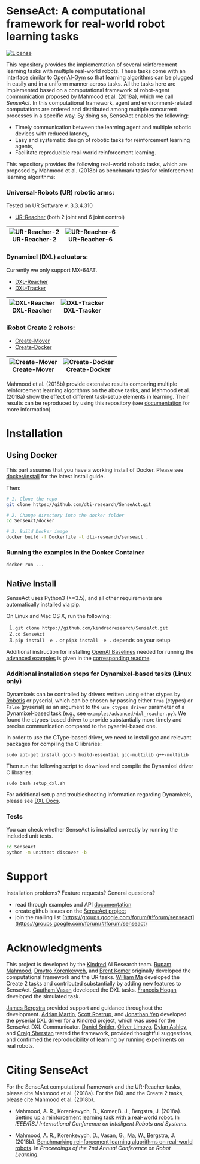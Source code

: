 # SenseAct: A computational framework for real-world robot learning tasks

[![License](https://img.shields.io/badge/License-BSD%203--Clause-blue.svg)](LICENSE)

This repository provides the implementation of several reinforcement learning tasks with multiple real-world robots.
These tasks come with an interface similar to [OpenAI-Gym](https://github.com/openai/gym) so that learning algorithms can be plugged in easily and in a uniform manner across tasks.
All the tasks here are implemented based on a computational framework of robot-agent communication proposed by Mahmood et al. (2018a), which we call *SenseAct*.
In this computational framework, agent and environment-related computations are ordered and distributed among multiple concurrent processes in a specific way. By doing so, SenseAct enables the following:

- Timely communication between the learning agent and multiple robotic devices with reduced latency,
- Easy and systematic design of robotic tasks for reinforcement learning agents,
- Facilitate reproducible real-world reinforcement learning.

This repository provides the following real-world robotic tasks, which are proposed by Mahmood et al. (2018b) as benchmark tasks for reinforcement learning algorithms:

### Universal-Robots (UR) robotic arms:
Tested on UR Software v. 3.3.4.310
- [UR-Reacher](https://github.com/kindredresearch/SenseAct/blob/master/senseact/envs/ur/reacher_env.py) (both 2 joint and 6 joint control)

| ![UR-Reacher-2](docs/ur-reacher-2-trpo.gif) <br> UR-Reacher-2 | ![UR-Reacher-6](docs/ur-reacher-6-trpo.gif) <br /> UR-Reacher-6 |
| --- | --- |

### Dynamixel (DXL) actuators:
Currently we only support MX-64AT.
- [DXL-Reacher](https://github.com/kindredresearch/SenseAct/blob/master/senseact/envs/dxl/dxl_reacher_env.py)
- [DXL-Tracker](https://github.com/kindredresearch/SenseAct/blob/master/senseact/envs/dxl/dxl_tracker_env.py)

| ![DXL-Reacher](docs/dxl-reacher-trpo.gif) <br/>DXL-Reacher | ![DXL-Tracker](docs/dxl-tracker-trpo.gif)<br /> DXL-Tracker |
| --- | --- |

### iRobot Create 2 robots:
- [Create-Mover](https://github.com/kindredresearch/SenseAct/blob/master/senseact/envs/create2/create2_mover_env.py)
- [Create-Docker](https://github.com/kindredresearch/SenseAct/blob/master/senseact/envs/create2/create2_docker_env.py)

| ![Create-Mover](docs/create-mover-ppo.gif) <br />Create-Mover | ![Create-Docker](docs/create-docker-trpo.gif) <br /> Create-Docker |
| --- | --- |

Mahmood et al. (2018b) provide extensive results comparing multiple reinforcement learning algorithms on the above tasks, and Mahmood et al. (2018a) show the effect of different task-setup elements in learning. Their results can be reproduced by using this repository (see [documentation](docs/) for more information).

# Installation

## Using Docker

This part assumes that you have a working install of Docker. Please see [docker/install](https://docs.docker.com/install/) for the latest install guide.

Then:

```bash
# 1. Clone the repo
git clone https://github.com/dti-research/SenseAct.git

# 2. Change directory into the docker folder
cd SenseAct/docker

# 3. Build Docker image
docker build -f Dockerfile -t dti-research/senseact .
```

### Running the examples in the Docker Container

```bash
docker run ...
```

## Native Install

SenseAct uses Python3 (>=3.5), and all other requirements are automatically installed via pip.

On Linux and Mac OS X, run the following:
1. `git clone https://github.com/kindredresearch/SenseAct.git`
1. `cd SenseAct`
1. `pip install -e .` or `pip3 install -e .` depends on your setup

Additional instruction for installing [OpenAI Baselines](https://github.com/openai/baselines) needed for running the [advanced examples](examples/advanced) is given in the [corresponding readme](examples/).

### Additional installation steps for Dynamixel-based tasks (Linux only)

Dynamixels can be controlled by drivers written using either ctypes by [Robotis](https://github.com/ROBOTIS-GIT/DynamixelSDK/releases/tag/3.5.4) or pyserial, which can be chosen by passing either `True` (ctypes) or `False` (pyserial) as an argument to the `use_ctypes_driver` parameter of a Dynamixel-based task (e.g., see `examples/advanced/dxl_reacher.py`). We found the ctypes-based driver to provide substantially more timely and precise communication compared to the pyserial-based one.

In order to use the CType-based driver, we need to install gcc and relevant packages for compiling the C libraries:

`sudo apt-get install gcc-5 build-essential gcc-multilib g++-multilib`

Then run the following script to download and compile the Dynamixel driver C libraries:

`sudo bash setup_dxl.sh`

For additional setup and troubleshooting information regarding Dynamixels, please see [DXL Docs](senseact/devices/dxl/).

### Tests

You can check whether SenseAct is installed correctly by running the included unit tests.

```bash
cd SenseAct
python -m unittest discover -b
```

# Support

Installation problems? Feature requests? General questions?
* read through examples and API [documentation](https://github.com/kindredresearch/SenseAct/tree/master/docs)
* create github issues on the [SenseAct project](https://github.com/kindredresearch/SenseAct)
* join the mailing list [https://groups.google.com/forum/#!forum/senseact](https://groups.google.com/forum/#!forum/senseact)

# Acknowledgments

This project is developed by the [Kindred](https://www.kindred.ai/) AI Research team. [Rupam Mahmood](https://github.com/armahmood), [Dmytro Korenkevych](https://github.com/dkorenkevych), and [Brent Komer](https://github.com/bjkomer) originally developed the computational framework and the UR tasks. [William Ma](https://github.com/williampma) developed the Create 2 tasks and contributed substantially by adding new features to SenseAct. [Gautham Vasan](https://github.com/gauthamvasan) developed the DXL tasks. [Francois Hogan](https://github.com/fhogan) developed the simulated task.

[James Bergstra](https://github.com/jaberg) provided support and guidance throughout the development. [Adrian Martin](https://github.com/adrianheron), [Scott Rostrup](https://github.com/sarostru), and [Jonathan Yep](https://github.com/JonathanYep) developed the pyserial DXL driver for a Kindred project, which was used for the SenseAct DXL Communicator. [Daniel Snider](https://github.com/danielsnider), [Oliver Limoyo](https://github.com/Olimoyo), [Dylan Ashley](https://github.com/dylanashley), and [Craig Sherstan](https://github.com/csherstan) tested the framework, provided thoughtful suggestions, and confirmed the reproducibility of learning by running experiments on real robots.

# Citing SenseAct

For the SenseAct computational framework and the UR-Reacher tasks, please cite Mahmood et al. (2018a). For the DXL and the Create 2 tasks, please cite Mahmood et al. (2018b).

* Mahmood, A. R., Korenkevych, D., Komer,B. J., Bergstra, J. (2018a). [Setting up a reinforcement learning task with a real-world robot](https://arxiv.org/abs/1803.07067). In *IEEE/RSJ International Conference on Intelligent Robots and Systems*.

* Mahmood, A. R., Korenkevych, D., Vasan, G., Ma, W., Bergstra, J. (2018b). [Benchmarking reinforcement learning algorithms on real-world robots](https://arxiv.org/abs/1809.07731). In *Proceedings of the 2nd Annual Conference on Robot Learning*.
